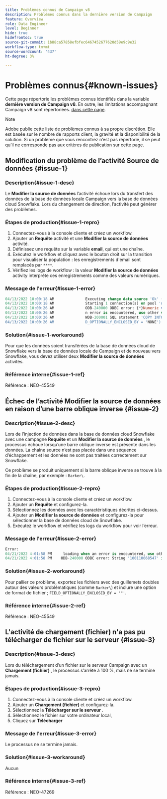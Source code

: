 ```yaml
---
title: Problèmes connus de Campaign v8
description: Problèmes connus dans la dernière version de Campaign
feature: Overview
role: Data Engineer
level: Beginner
hide: true
hidefromtoc: true
source-git-commit: 1b88ca57858efbfec6467452677620d59e9c9e32
workflow-type: tm+mt
source-wordcount: '437'
ht-degree: 3%

---
```


# Problèmes connus{#known-issues}

Cette page répertorie les problèmes connus identifiés dans la variable **dernière version de Campaign v8**. En outre, les limitations accompagnant Campaign v8 sont répertoriées. [dans cette page](known-limitations.md).


>[!NOTE]
>
>Adobe publie cette liste de problèmes connus à sa propre discrétion. Elle est basée sur le nombre de rapports client, la gravité et la disponibilité de la solution. Si un problème que vous rencontrez n’est pas répertorié, il se peut qu’il ne corresponde pas aux critères de publication sur cette page.

## Modification du problème de l’activité Source de données {#issue-1}

### Description{#issue-1-desc}

Le **Modifier la source de données** l’activité échoue lors du transfert des données de la base de données locale Campaign vers la base de données cloud Snowflake. Lors du changement de direction, l’activité peut générer des problèmes.

### Étapes de production{#issue-1-repro}

1. Connectez-vous à la console cliente et créez un workflow.
1. Ajouter un **Requête** activité et une **Modifier la source de données** activité.
1. Définissez une requête sur la variable **email**, qui est une chaîne.
1. Exécutez le workflow et cliquez avec le bouton droit sur la transition pour visualiser la population : les enregistrements d&#39;email sont remplacés par `****`.
1. Vérifiez les logs de workflow : la valeur **Modifier la source de données** activity interprète ces enregistrements comme des valeurs numériques.

### Message de l&#39;erreur{#issue-1-error}

```sql
04/13/2022 10:00:18 AM              Executing change data source 'Ok' (step 'Change Data Source')
04/13/2022 10:00:18 AM              Starting 1 connection(s) on pool 'nms:extAccount:ffda tractorsupply_mkt_stage8' (Snowflake, server='adobe-acc_tractorsupply_us_west_2_aws.snowflakecomputing.com', login='tractorsupply_stage8_MKT:tractorsupply_stage8')
04/13/2022 10:00:26 AM              ODB-240000 ODBC error: {*}Numeric value '{*}******{*}{{*}}' is not recognized\{*}   File 'wkf1285541_13_1_0_47504750#458318uploadPart0.chunk.gz', line 1, character 10140   Row 279, column "WKF1285541_13_1_0"["BICUST_ID":1]   If you would like to continue loading when a
04/13/2022 10:00:26 AM              n error is encountered, use other values such as 'SKIP_FILE' or 'CONTINUE' for the ON_ERROR option. For more information on loading options, please run 'info loading_data' in a SQL client. SQLState: 22018
04/13/2022 10:00:26 AM              WDB-200001 SQL statement 'COPY INTO wkf1285541_13_1_0 (SACTIVE, SADDRESS1, SADDRESS2, BICUST_ID, SEMAIL) FROM ( SELECT $1, $2, $3, $4, $5 FROM $$@BULK_wkf1285541_13_1_0$$) FILE_FORMAT = ( TYPE = CSV RECORD_DELIMITER = '\x02' FIELD_DELIMITER = '\x01' FIEL
04/13/2022 10:00:26 AM              D_OPTIONALLY_ENCLOSED_BY = 'NONE') ON_ERROR = ABORT_STATEMENT PURGE = TRUE' could not be executed.
```

### Solution{#issue-1-workaround}

Pour que les données soient transférées de la base de données cloud de Snowflake vers la base de données locale de Campaign et de nouveau vers Snowflake, vous devez utiliser deux **Modifier la source de données** activités.

### Référence interne{#issue-1-ref}

Référence : NEO-45549



## Échec de l’activité Modifier la source de données en raison d’une barre oblique inverse {#issue-2}

### Description{#issue-2-desc}

Lors de l’injection de données dans la base de données cloud Snowflake avec une campagne **Requête** et un **Modifier la source de données** , le processus échoue lorsqu’une barre oblique inverse est présente dans les données. La chaîne source n’est pas placée dans une séquence d’échappement et les données ne sont pas traitées correctement sur Snowflake.

Ce problème se produit uniquement si la barre oblique inverse se trouve à la fin de la chaîne, par exemple : `Barker\`.


### Étapes de production{#issue-2-repro}

1. Connectez-vous à la console cliente et créez un workflow.
1. Ajouter un **Requête** et configurez-la.
1. Sélectionnez les données avec les caractéristiques décrites ci-dessus.
1. Ajouter un **Modifier la source de données** et configurez-la pour sélectionner la base de données cloud de Snowflake.
1. Exécutez le workflow et vérifiez les logs du workflow pour voir l’erreur.


### Message de l&#39;erreur{#issue-2-error}

```sql
Error:
04/21/2022 4:01:58 PM     loading when an error is encountered, use other values such as 'SKIP_FILE' or 'CONTINUE' for the ON_ERROR option. For more information on loading options, please run 'info loading_data' in a SQL client. SQLState: 22000
04/21/2022 4:01:58 PM    ODB-240000 ODBC error: String '100110668547' is too long and would be truncated   File 'wkf1656797_21_1_3057430574#458516uploadPart0.chunk.gz', line 1, character 0   Row 90058, column "WKF1656797_21_1"["SCARRIER_ROUTE":13]   If you would like to continue
```

### Solution{#issue-2-workaround}

Pour pallier ce problème, exportez les fichiers avec des guillemets doubles autour des valeurs problématiques (comme `Barker\`) et inclure une option de format de fichier ; `FIELD_OPTIONALLY_ENCLOSED_BY = '"'`.

### Référence interne{#issue-2-ref}

Référence : NEO-45549


## L&#39;activité de chargement (fichier) n&#39;a pas pu télécharger de fichier sur le serveur {#issue-3}

### Description{#issue-3-desc}

Lors du téléchargement d’un fichier sur le serveur Campaign avec un **Chargement (fichier)** , le processus s’arrête à 100 %, mais ne se termine jamais.

### Étapes de production{#issue-3-repro}

1. Connectez-vous à la console cliente et créez un workflow.
1. Ajouter un **Chargement (fichier)** et configurez-la.
1. Sélectionnez la **Télécharger sur le serveur** .
1. Sélectionnez le fichier sur votre ordinateur local,
1. Cliquez sur **Télécharger**


### Message de l&#39;erreur{#issue-3-error}

Le processus ne se termine jamais.

### Solution{#issue-3-workaround}

Aucun

### Référence interne{#issue-3-ref}

Référence : NEO-47269